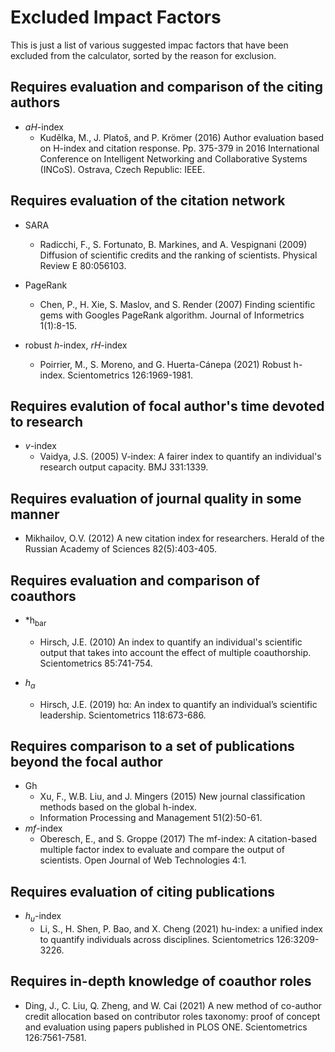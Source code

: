 # Excluded Impact Factors
This is just a list of various suggested impac factors that have been excluded from the calculator, sorted by the 
reason for exclusion.

## Requires evaluation and comparison of the citing authors

* *aH*-index
  * Kudělka, M., J. Platoš, and P. Krömer (2016) Author evaluation based on H-index and citation response. 
    Pp. 375-379 in 2016 International Conference on Intelligent Networking and Collaborative Systems (INCoS). 
    Ostrava, Czech Republic: IEEE.

    
## Requires evaluation of the citation network

* SARA
  * Radicchi, F., S. Fortunato, B. Markines, and A. Vespignani (2009) Diffusion of scientific credits and the 
    ranking of scientists. Physical Review E 80:056103.

* PageRank
  * Chen, P., H. Xie, S. Maslov, and S. Render (2007) Finding scientific gems with Googles PageRank algorithm. 
    Journal of Informetrics 1(1):8-15.

* robust *h*-index, *rH*-index
  * Poirrier, M., S. Moreno, and G. Huerta-Cánepa (2021) Robust h-index. Scientometrics 126:1969-1981.


## Requires evalution of focal author's time devoted to research
* *v*-index
  * Vaidya, J.S. (2005) V-index: A fairer index to quantify an individual's research output capacity. BMJ 331:1339.


## Requires evaluation of journal quality in some manner
* Mikhailov, O.V. (2012) A new citation index for researchers. Herald of the Russian Academy of Sciences 82(5):403-405.


## Requires evaluation and comparison of coauthors
* *h<sub>bar</sub>
  * Hirsch, J.E. (2010) An index to quantify an individual's scientific output that takes into account the effect 
    of multiple coauthorship. Scientometrics 85:741-754.

* *h<sub>&alpha;</sub>*
  * Hirsch, J.E. (2019) hα: An index to quantify an individual’s scientific leadership. Scientometrics 118:673-686.


## Requires comparison to a set of publications beyond the focal author
* Gh
  * Xu, F., W.B. Liu, and J. Mingers (2015) New journal classification methods based on the global h-index. 
  * Information Processing and Management 51(2):50-61.
* *mf*-index
  * Oberesch, E., and S. Groppe (2017) The mf-index: A citation-based multiple factor index to evaluate and 
    compare the output of scientists. Open Journal of Web Technologies 4:1.


## Requires evaluation of citing publications
* *h<sub>u</sub>*-index
  * Li, S., H. Shen, P. Bao, and X. Cheng (2021) hu-index: a unified index to quantify individuals across 
    disciplines. Scientometrics 126:3209-3226.


## Requires in-depth knowledge of coauthor roles
* Ding, J., C. Liu, Q. Zheng, and W. Cai (2021) A new method of co-author credit allocation based on contributor 
  roles taxonomy: proof of concept and evaluation using papers published in PLOS ONE. Scientometrics 126:7561-7581.


